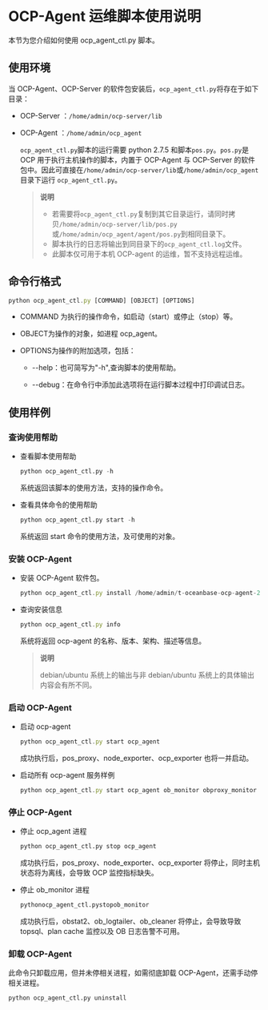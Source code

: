 OCP-Agent 运维脚本使用说明
=======================================

本节为您介绍如何使用 ocp_agent_ctl.py 脚本。

使用环境
-------------------------

当 OCP-Agent、OCP-Server 的软件包安装后，`ocp_agent_ctl.py`将存在于如下目录：

* OCP-Server ：`/home/admin/ocp-server/lib`

* OCP-Agent ：`/home/admin/ocp_agent`

  `ocp_agent_ctl.py`脚本的运行需要 python 2.7.5 和脚本`pos.py`。`pos.py`是 OCP 用于执行主机操作的脚本，内置于 OCP-Agent 与 OCP-Server 的软件包中。因此可直接在`/home/admin/ocp-server/lib`或`/home/admin/ocp_agent`目录下运行 `ocp_agent_ctl.py`。
  
  > **说明**
  >
  > * 若需要将`ocp_agent_ctl.py`复制到其它目录运行，请同时拷贝`/home/admin/ocp-server/lib/pos.py`或`/home/admin/ocp_agent/agent/pos.py`到相同目录下。
  > * 脚本执行的日志将输出到同目录下的`ocp_agent_ctl.log`文件。
  > * 此脚本仅可用于本机 OCP-agent 的运维，暂不支持远程运维。

命令行格式
--------------------------

```javascript
python ocp_agent_ctl.py [COMMAND] [OBJECT] [OPTIONS]
```

* COMMAND 为执行的操作命令，如启动（start）或停止（stop）等。

* OBJECT为操作的对象，如进程 ocp_agent。

* OPTIONS为操作的附加选项，包括：

  * --help：也可简写为"-h",查询脚本的使用帮助。

  * --debug：在命令行中添加此选项将在运行脚本过程中打印调试日志。

使用样例
-------------------------

### 查询使用帮助

* 查看脚本使用帮助

  ```python
  python ocp_agent_ctl.py -h
  ```

  系统返回该脚本的使用方法，支持的操作命令。
  
* 查看具体命令的使用帮助

  ```python
  python ocp_agent_ctl.py start -h
  ```

  系统返回 start 命令的使用方法，及可使用的对象。
  
### 安装 OCP-Agent

* 安装 OCP-Agent 软件包。

  ```javascript
  python ocp_agent_ctl.py install /home/admin/t-oceanbase-ocp-agent-2.4.3-1234567.alios7.x86_64.rpm
  ```

* 查询安装信息

  ```javascript
  python ocp_agent_ctl.py info
  ```

  系统将返回 ocp-agent 的名称、版本、架构、描述等信息。

  > **说明**
  >
  > debian/ubuntu 系统上的输出与非 debian/ubuntu 系统上的具体输出内容会有所不同。
  
### 启动 OCP-Agent

* 启动 ocp-agent

  ```javascript
  python ocp_agent_ctl.py start ocp_agent
  ```

  成功执行后，pos_proxy、node_exporter、ocp_exporter 也将一并启动。
  
<!-- -->

* 启动所有 ocp-agent 服务样例

  ```javascript
  python ocp_agent_ctl.py start ocp_agent ob_monitor obproxy_monitor --ocp_site_url http://localhost:8080 --cluster_name cluster1
  ```

### 停止 OCP-Agent

* 停止 ocp_agent 进程

  ```python
  python ocp_agent_ctl.py stop ocp_agent
  ```

  成功执行后，pos_proxy、node_exporter、ocp_exporter 将停止，同时主机状态将为离线，会导致 OCP 监控指标缺失。
  
* 停止 ob_monitor 进程

  ```python
  pythonocp_agent_ctl.pystopob_monitor
  ```

  成功执行后，obstat2、ob_logtailer、ob_cleaner 将停止，会导致导致 topsql、plan cache 监控以及 OB 日志告警不可用。
  
### 卸载 OCP-Agent

此命令只卸载应用，但并未停相关进程，如需彻底卸载 OCP-Agent，还需手动停相关进程。

```python
python ocp_agent_ctl.py uninstall
```
